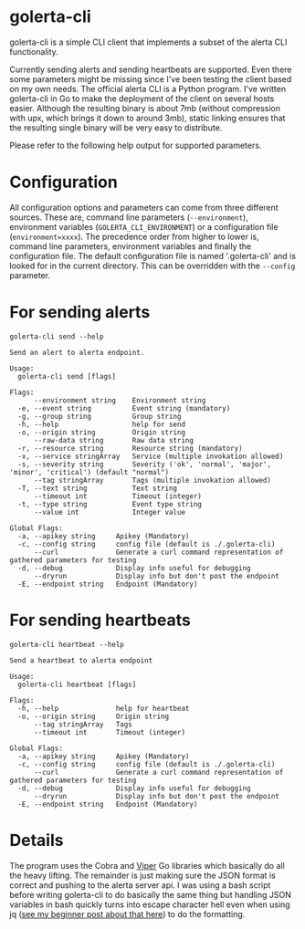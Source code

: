 # golerta-cli

golerta-cli is a simple CLI client that implements a subset of the alerta CLI functionality.

Currently sending alerts and sending heartbeats are supported. Even there some parameters might be missing since I've been testing the client based on my own needs. The official alerta CLI is a Python program.
I've written golerta-cli in Go to make the deployment of the client on several hosts easier. Although the resulting binary is about 7mb (without compression with upx, which brings it down to around 3mb), static linking ensures that the resulting single binary will be very easy to distribute. 

Please refer to the following help output for supported parameters.

# Configuration

All configuration options and parameters can come from three different sources. These are, command line parameters (`--environment`), environment variables (`GOLERTA_CLI_ENVIRONMENT`) or a configuration file (`environment=xxxx`). The precedence order from higher to lower is, command line parameters, environment variables and finally the configuration file. The default configuration file is named '.golerta-cli' and is looked for in the current directory. This can be overridden with the `--config` parameter.

# For sending alerts

```
golerta-cli send --help

Send an alert to alerta endpoint.

Usage:
  golerta-cli send [flags]

Flags:
      --environment string    Environment string
  -e, --event string          Event string (mandatory)
  -g, --group string          Group string
  -h, --help                  help for send
  -o, --origin string         Origin string
      --raw-data string       Raw data string
  -r, --resource string       Resource string (mandatory)
  -x, --service stringArray   Service (multiple invokation allowed)
  -s, --severity string       Severity ('ok', 'normal', 'major', 'minor', 'critical') (default "normal")
      --tag stringArray       Tags (multiple invokation allowed)
  -T, --text string           Text string
      --timeout int           Timeout (integer)
  -t, --type string           Event type string
      --value int             Integer value

Global Flags:
  -a, --apikey string     Apikey (Mandatory)
  -c, --config string     config file (default is ./.golerta-cli)
      --curl              Generate a curl command representation of gathered parameters for testing
  -d, --debug             Display info useful for debugging
      --dryrun            Display info but don't post the endpoint
  -E, --endpoint string   Endpoint (Mandatory)
```

# For sending heartbeats

```
golerta-cli heartbeat --help

Send a heartbeat to alerta endpoint

Usage:
  golerta-cli heartbeat [flags]

Flags:
  -h, --help              help for heartbeat
  -o, --origin string     Origin string
      --tag stringArray   Tags
      --timeout int       Timeout (integer)

Global Flags:
  -a, --apikey string     Apikey (Mandatory)
  -c, --config string     config file (default is ./.golerta-cli)
      --curl              Generate a curl command representation of gathered parameters for testing
  -d, --debug             Display info useful for debugging
      --dryrun            Display info but don't post the endpoint
  -E, --endpoint string   Endpoint (Mandatory)
```


# Details

The program uses the Cobra and [Viper](https://github.com/spf13/viper) Go libraries which basically do all the heavy lifting. The remainder is just making sure the JSON format is correct and pushing to the alerta server api. I was using a bash script before writing golerta-cli to do basically the same thing but handling JSON variables in bash quickly turns into escape character hell even when using jq ([see my beginner post about that here](https://xpufx.com/posts/building_a_json_string_with_shell_variables_explained/))  to do the formatting.
